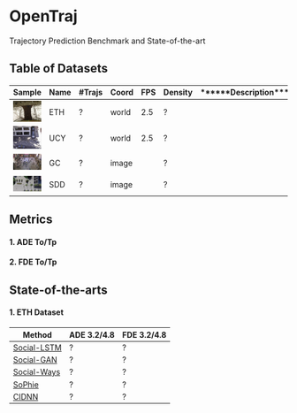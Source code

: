 # OpenTraj
Trajectory Prediction Benchmark and State-of-the-art


## Table of Datasets

| Sample	                           | Name |	\#Trajs | Coord | FPS |	Density |	\*\*\*\*\*\*Description\*\*\*\*\*\* |	Ref. |
| ---------------------------------- | ---- | -------- | ----- | --- | -------- | ----- | ---- |
| ![](ETH/seq_eth/reference.png)     | ETH  | ?        | world | 2.5 | ?        |       | [website](http://www.vision.ee.ethz.ch/~stefpell/lta/index.html) [paper](https://ethz.ch/content/dam/ethz/special-interest/baug/igp/photogrammetry-remote-sensing-dam/documents/pdf/pellegrini09iccv.pdf)| 
| ![](UCY/data_zara01/reference.png) | UCY  | ?        | world | 2.5 | ?        |       | [website](https://graphics.cs.ucy.ac.cy/research/downloads/crowd-data) [paper](https://onlinelibrary.wiley.com/doi/full/10.1111/j.1467-8659.2007.01089.x)| 
| ![](GC/reference.png)              | GC   | ?        | image |     | ?        |       | [dropbox](https://www.dropbox.com/s/7y90xsxq0l0yv8d/cvpr2015_pedestrianWalkingPathDataset.rar) [paper](http://openaccess.thecvf.com/content_cvpr_2015/html/Yi_Understanding_Pedestrian_Behaviors_2015_CVPR_paper.html)|
| ![](SDD/coupa/video3/reference.jpg)| SDD  | ?        | image |     | ?        |       | [website](http://cvgl.stanford.edu/projects/uav_data) [paper](http://svl.stanford.edu/assets/papers/ECCV16social.pdf)|

## Metrics
#### 1. ADE To/Tp
#### 2. FDE To/Tp

## State-of-the-arts
#### 1. ETH Dataset
| Method	         | ADE 3.2/4.8 |	FDE 3.2/4.8 |
| ---------------------------------- | ---- | ---- |
| [Social-LSTM]()     | ? | ? |
| [Social-GAN]()     | ? | ? |
| [Social-Ways]()     | ? | ? |
| [SoPhie]()     | ? | ? |
| [CIDNN]()     | ? | ? |

